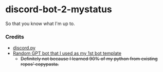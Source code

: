 # discord-bot-2-mystatus
So that you know what I'm up to.

<!-- ### How to use -->

<!-- TODO maybe I should write this? -->
<!-- (later) -->

### Credits

- [discord.py](https://discordpy.readthedocs.io/en/stable/)
- [Random GPT bot that I used as my 1st bot template](https://github.com/Zero6992/chatGPT-discord-bot)
  - ~~Definitely not because I learned 90% of my python from existing repos' copypasta.~~
